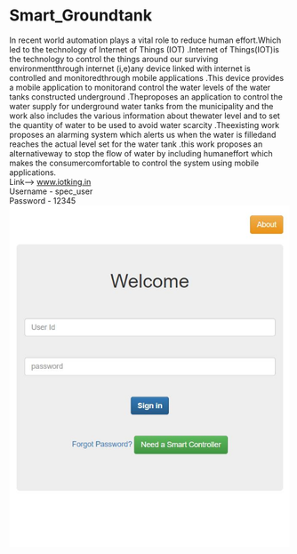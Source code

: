 # Smart_Groundtank
In recent world automation plays a vital role to reduce human effort.Which led to the technology of Internet of Things (IOT) .Internet of Things(IOT)is the technology to control the things around our surviving environmentthrough internet (i,e)any device linked with internet is controlled and monitoredthrough mobile applications .This device provides a mobile application to monitorand control the water levels of the water tanks constructed underground .Theproposes an application to control the water supply for underground water tanks from the municipality and the work also includes the various information about thewater level and to set the quantity of water to be used to avoid water scarcity .Theexisting work proposes an alarming system which alerts us when the water is filledand reaches the actual level set for the water tank .this work proposes an alternativeway to stop the flow of water by including humaneffort which makes the consumercomfortable to control the system using mobile applications.</br>
Link--> www.iotking.in </br>
Username - spec_user </br>
Password - 12345 </br>
![Ground Tank Controller Login Page](https://github.com/samjones310/Smart_Groundtank/blob/master/grtank.JPG)
